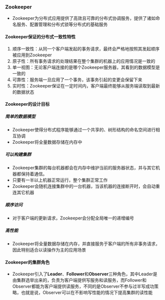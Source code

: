 ### Zookeeper

- Zookeeper为分布式应用提供了高效且可靠的分布式协调服务，提供了诸如命名服务、配置管理和分布式锁等分布式的基础服务



#### Zookeeper保证的分布式一致性特性

1. 顺序一致性：从同一个客户端发起的事务请求，最终会严格地按照其发起顺序被应用到Zookeeper
2. 原子性：所有事务请求的处理结果在整个集群的机器上的应用情况是一致的
3. 单一视图：无论客户端连接的是哪个Zookeeper服务器，其看到的数据模型是一致的
4. 可靠性：服务端一旦应用了一个事务，该事务引起的变更会保留下来
5. 实时性：Zookeeper保证在一定时间内，客户端最终能够从服务端读取到最新的数据状态



#### Zookeeper的设计目标

##### 简单的数据模型

- Zookeeper使得分布式程序能够通过一个共享的、树形结构的命名空间进行相互协调
- Zookeeper将全量数据存储在内存中

##### 可以构建集群

- Zookeeper集群的每台机器都会在内存中维护当前的服务器状态，并与其它机器都保持着通信。
- 只要有一半以上机器正常运行，整个集群正常工作
- Zookeeper会随机连接集群中的一台机器，当该机器的连接断开时，会自动重连其它机器

##### 顺序访问

- 对于客户端的更新请求，Zookeeper会分配全局唯一的递增编号

##### 高性能

- Zookeeper将全量数据存储在内存，并直接服务于客户端的所有非事务请求，因此特别适合以读操作为主的应用场景





#### Zookeeper的集群角色

- Zookeeper引入了**Leader**、**Follower**和**Observer**三种角色，其中Leader是由集群选举出来的，负责为客户端提供写服务和读服务，而Follower和Observer都能为客户端提供读服务，不同的是Observer不参与过半写成功策略，也就是说，Observer可以在不影响写性能的情况下提高集群的读性能
